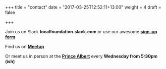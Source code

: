 +++
title = "contact"
date = "2017-03-25T12:52:11+13:00"
weight = 4
draft = false

+++

Join us on Slack **localfoundation.slack.com** or use our awesome **[sign-up form](http://slack.local.foundation)**

Find us on **[Meetup](https://www.meetup.com/localfoundation/)**

Or meet us in person at the **[Prince Albert](http://theprincealbert.co.nz/)** every **Wednesday from 5:30pm (ish)**
